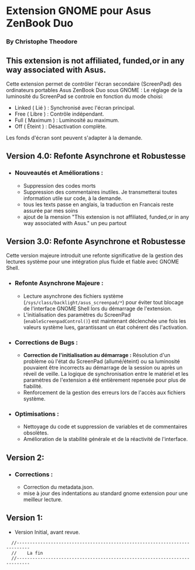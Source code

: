 
# Extension GNOME pour Asus ZenBook Duo
### By Christophe Theodore

## This extension is not affiliated, funded,or in any way associated with Asus.

Cette extension permet de contrôler l'écran secondaire (ScreenPad) des ordinateurs portables Asus ZenBook Duo sous GNOME :
Le réglage de la luminosité du ScreenPad se controle en fonction du mode choisi:
  - Linked ( Lié )      : Synchronisé avec l'écran principal.
  - Free ( Libre )	    : Contrôle indépendant.
  - Full ( Maximum )	  : Luminosité au maximum.
  - Off ( Éteint )	    : Désactivation complète.

Les fonds d'écran sont peuvent s'adapter à la demande.


## Version 4.0: Refonte Asynchrone et Robustesse

* ### Nouveautés et Améliorations :
    *   Suppression des codes morts
    *   Suppression des commentaires inutiles. Je transmetterai toutes information utile sur code, à la demande.
    *   tous les texts passe en anglais, la traduction en Francais reste assurée par mes soins
    *   ajout de la mension "This extension is not affiliated, funded,or in any way associated with Asus." un peu partout

## Version 3.0: Refonte Asynchrone et Robustesse

Cette version majeure introduit une refonte significative de la gestion des lectures système pour une intégration plus fluide et fiable avec GNOME Shell.

* ### Refonte Asynchrone Majeure :
    *   Lecture asynchrone des fichiers système (`/sys/class/backlight/asus_screenpad/*`) pour éviter tout blocage de l'interface GNOME Shell lors du démarrage de l'extension.
    *   L'initialisation des paramètres du ScreenPad (`enableScreenpadControl()`) est maintenant déclenchée une fois les valeurs système lues, garantissant un état cohérent dès l'activation.

* ### Corrections de Bugs :
    *   **Correction de l'initialisation au démarrage :** Résolution d'un problème où l'état du ScreenPad (allumé/éteint) ou sa luminosité pouvaient être incorrects au démarrage de la session ou après un réveil de veille. La logique de synchronisation entre le matériel et les paramètres de l'extension a été entièrement repensée pour plus de fiabilité.
    *   Renforcement de la gestion des erreurs lors de l'accès aux fichiers système.

* ### Optimisations :
    *   Nettoyage du code et suppression de variables et de commentaires obsolètes.
    *   Amélioration de la stabilité générale et de la réactivité de l'interface.


## Version 2:
* ### Corrections :
  - Correction du metadata.json.
  - mise à jour des indentations au standard gnome extension pour une meilleur lecture.

## Version 1:
  - Version Initial, avant revue.

```
  //---------------------------------------------------------------------------
  //    La fin
  //---------------------------------------------------------------------------
```

